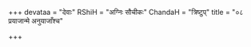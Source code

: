 +++
devataa = "देवाः"
RShiH = "अग्निः सौचीकः"
ChandaH = "त्रिष्टुप्"
title = "०८ प्रयाजान्मे अनुयाजाँश्च"

+++
